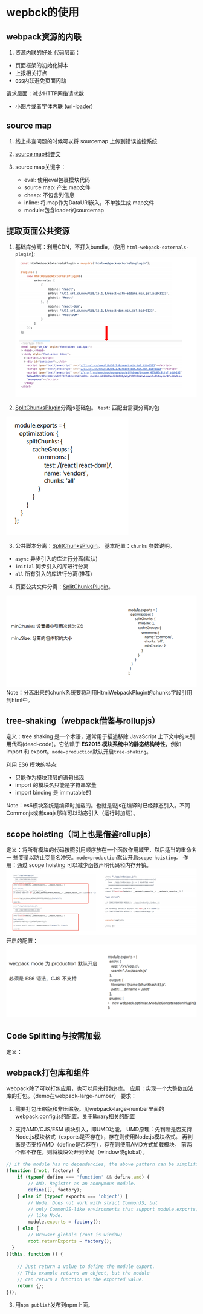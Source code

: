 # wepbck的使用

## webpack资源的内联

1. 资源内联的好处
代码层面：

+ ⻚⾯框架的初始化脚本
+ 上报相关打点
+ css内联避免⻚⾯闪动

请求层面：减少HTTP网络请求数

+ ⼩图⽚或者字体内联 (url-loader)

## source map

1. 线上排查问题的时候可以将 sourcemap 上传到错误监控系统.

2. [source map科普文](http://www.ruanyifeng.com/blog/2013/01/javascript_source_map.html)

3. source map关键字：
    + eval: 使⽤eval包裹模块代码
    + source map: 产⽣.map⽂件
    + cheap: 不包含列信息
    + inline: 将.map作为DataURI嵌⼊，不单独⽣成.map⽂件
    + module:包含loader的sourcemap

## 提取页面公共资源

1. 基础库分离：利用CDN，不打入bundle。(使⽤ `html-webpack-externals-plugin`);
![CDN打包](./images/html-webpack-externals-plugin.png)

2. [SplitChunksPlugin](https://www.webpackjs.com/plugins/split-chunks-plugin/#root)分离js基础包。
`test`: 匹配出需要分离的包

![test-api](./images/test-api.png)

3. 公共脚本分离：[SplitChunksPlugin](https://www.webpackjs.com/plugins/split-chunks-plugin/#root)。
基本配置：`chunks` 参数说明。

+ `async` 异步引⼊的库进⾏分离(默认)
+ `initial` 同步引⼊的库进⾏分离
+ `all` 所有引⼊的库进⾏分离(推荐)

4. 页面公共文件分离：[SplitChunksPlugin](https://www.webpackjs.com/plugins/split-chunks-plugin/#root)。

![test-api](./images/common-file.png)
Note：分离出来的chunk系统要将利用HtmlWebpackPlugin的chunks字段引用到html中。

## tree-shaking（webpack借鉴与rollupjs）

定义：tree shaking 是一个术语，通常用于描述移除 JavaScript 上下文中的未引用代码(dead-code)。它依赖于 **ES2015 模块系统中的静态结构特性**，例如 import 和 export。`mode=production`默认开启`tree-shaking`。

利⽤ ES6 模块的特点:

+ 只能作为模块顶层的语句出现
+ import 的模块名只能是字符串常量
+ import binding 是 immutable的

Note：es6模块系统是编译时加载的。也就是说js在编译时已经静态引入。不同Commonjs或者seajs那样可以动态引入（运行时加载）。

## scope hoisting（同上也是借鉴rollupjs）

定义：将所有模块的代码按照引⽤顺序放在⼀个函数作⽤域⾥，然后适当的重命名⼀
些变量以防⽌变量名冲突。`mode=production`默认开启`scope-hoisting`。
作用：通过 scope hoisting 可以减少函数声明代码和内存开销。
![scope-hoisting-before](./images/scope-hoisting-before.jpg)
开启的配置：
![scope-hoisting-after](./images/scope-hoisting-after.jpg)

## Code Splitting与按需加载

定义：

## webpack打包库和组件

webpack除了可以打包应用，也可以用来打包js库。
应用：实现一个大整数加法库的打包。（demo在webpack-large-number）
要求：

1. 需要打包压缩版和非压缩版。见webpack-large-number里面的webpack.config.js的配置。[关于library相关的配置](https://www.webpackjs.com/guides/author-libraries/#%E5%9F%BA%E6%9C%AC%E9%85%8D%E7%BD%AE)

2. 支持AMD/CJS/ESM 模块引入，即UMD功能。
UMD原理：先判断是否支持Node.js模块格式（exports是否存在），存在则使用Node.js模块格式。
再判断是否支持AMD（define是否存在），存在则使用AMD方式加载模块。
前两个都不存在，则将模块公开到全局（window或global）。

```js
// if the module has no dependencies, the above pattern can be simplified to
(function (root, factory) {
    if (typeof define === 'function' && define.amd) {
        // AMD. Register as an anonymous module.
        define([], factory);
    } else if (typeof exports === 'object') {
        // Node. Does not work with strict CommonJS, but
        // only CommonJS-like environments that support module.exports,
        // like Node.
        module.exports = factory();
    } else {
        // Browser globals (root is window)
        root.returnExports = factory();
  }
}(this, function () {

    // Just return a value to define the module export.
    // This example returns an object, but the module
    // can return a function as the exported value.
    return {};
}));
```

3. 用`npm publish`发布到npm上面。

